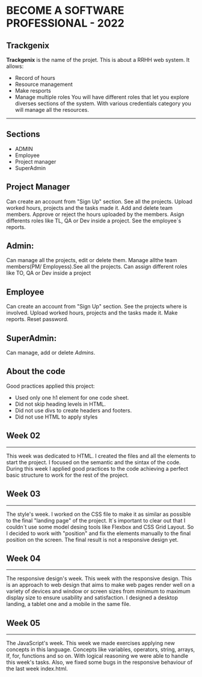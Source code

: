 # BECOME A SOFTWARE PROFESSIONAL - 2022
## Trackgenix

**Trackgenix** is the name of the projet. This is about a RRHH web system. It allows:
* Record of hours
* Resource management
* Make resports
* Manage multiple roles
You will have different roles that let you explore diverses sections of the system. With various credentials category you will manage all the resources.
-----------
## Sections
* ADMIN
* Employee
* Project manager
* SuperAdmin
## Project Manager
Can create an account from "Sign Up" section. See all the projects. Upload worked hours, projects and the tasks made it. 
Add and delete team members. Approve or reject the hours uploaded by the members.
Asign differents roles like TL, QA or Dev inside a project. See the employee´s reports.
## Admin:
Can manage all the projects, edit or delete them. Manage allthe team members(PM/ Employess).See all the projects. Can assign different roles like TO, QA or Dev inside a project
## Employee
Can create an account from "Sign Up" section. See the projects where is involved. Upload worked hours, projects and the tasks made it. Make reports. Reset password.
## SuperAdmin:
Can manage, add or delete *Admins*.
## About the code
Good practices applied this project:
* Used only one  h1 element for one code sheet.
* Did not skip heading levels in HTML.
* Did not use divs to create headers and footers.
* Did not use HTML to apply styles
## Week 02
---
This week was dedicated to HTML. I created the files and all the elements to start the project. I focused on the semantic and the sintax of the code. During this week I applied good practices to the code achieving a perfect basic  structure to work for the rest of the project.
## Week 03
---
The style's week. I worked on the CSS file to make it as similar as possible to the final "landing page" of the project. It´s important to clear out that I couldn´t use some model desing tools like Flexbox and CSS Grid Layout. So I decided to work with "position" and fix the elements manually to the final position on the screen. The final result is not a responsive design yet.
## Week 04
---
The responsive design's week. This week with the responsive design. This is an approach to web design that aims to make web pages render well on a variety of devices and window or screen sizes from minimum to maximum display size to ensure usability and satisfaction. I designed a desktop landing, a tablet one and a mobile in the same file.
## Week 05
---
The JavaScript's week. This week we made exercises applying new concepts in this language. Concepts like variables, operators, string, arrays, If, for, functions and so on. With logical reasoning we were able to handle this week's tasks. Also, we fixed some bugs in the responsive behaviour of the last week index.html.